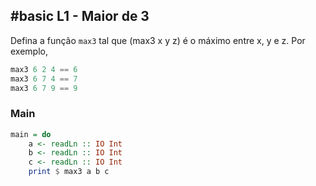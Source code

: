## #basic L1 - Maior de 3


Defina a função `max3` tal que (max3 x y z) é o máximo entre x, y e z. Por exemplo,

```hs
max3 6 2 4 == 6
max3 6 7 4 == 7
max3 6 7 9 == 9
```


<!--MAIN_BEGIN-->
### Main
```hs
main = do
    a <- readLn :: IO Int
    b <- readLn :: IO Int
    c <- readLn :: IO Int
    print $ max3 a b c

```
<!--MAIN_END-->